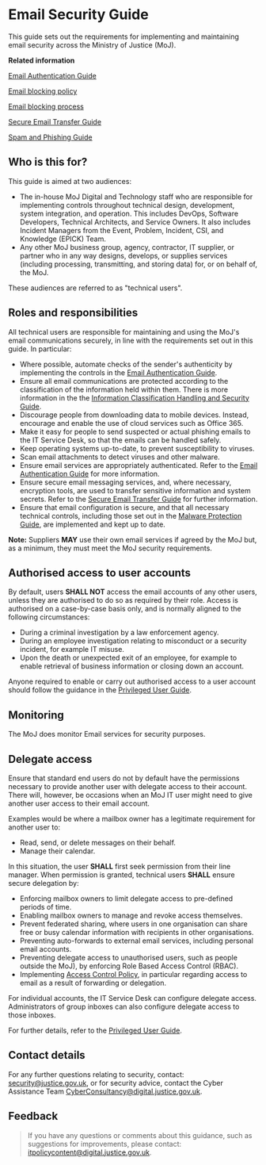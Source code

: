 # Email Security Guide

This guide sets out the requirements for implementing and maintaining email security across the Ministry of Justice \(MoJ\).

**Related information**  


[Email Authentication Guide](email-authentication-guide.md)

[Email blocking policy](email-blocklist-policy.md)

[Email blocking process](email-blocklist-process.md)

[Secure Email Transfer Guide](secure-email-transfer-guide.md)

[Spam and Phishing Guide](spam-and-phishing-guide.md)

## Who is this for?

This guide is aimed at two audiences:

-   The in-house MoJ Digital and Technology staff who are responsible for implementing controls throughout technical design, development, system integration, and operation. This includes DevOps, Software Developers, Technical Architects, and Service Owners. It also includes Incident Managers from the Event, Problem, Incident, CSI, and Knowledge \(EPICK\) Team.
-   Any other MoJ business group, agency, contractor, IT supplier, or partner who in any way designs, develops, or supplies services \(including processing, transmitting, and storing data\) for, or on behalf of, the MoJ.

These audiences are referred to as "technical users".

## Roles and responsibilities

All technical users are responsible for maintaining and using the MoJ's email communications securely, in line with the requirements set out in this guide. In particular:

-   Where possible, automate checks of the sender's authenticity by implementing the controls in the [Email Authentication Guide](email-authentication-guide.md).
-   Ensure all email communications are protected according to the classification of the information held within them. There is more information in the the [Information Classification Handling and Security Guide](information-classification-handling-and-security-guide.md).
-   Discourage people from downloading data to mobile devices. Instead, encourage and enable the use of cloud services such as Office 365.
-   Make it easy for people to send suspected or actual phishing emails to the IT Service Desk, so that the emails can be handled safely.
-   Keep operating systems up-to-date, to prevent susceptibility to viruses.
-   Scan email attachments to detect viruses and other malware.
-   Ensure email services are appropriately authenticated. Refer to the [Email Authentication Guide](email-authentication-guide.md) for more information.
-   Ensure secure email messaging services, and, where necessary, encryption tools, are used to transfer sensitive information and system secrets. Refer to the [Secure Email Transfer Guide](secure-email-transfer-guide.md) for further information.
-   Ensure that email configuration is secure, and that all necessary technical controls, including those set out in the [Malware Protection Guide](malware-protection-guide-introduction.md), are implemented and kept up to date.

**Note:** Suppliers **MAY** use their own email services if agreed by the MoJ but, as a minimum, they must meet the MoJ security requirements.

## Authorised access to user accounts

By default, users **SHALL NOT** access the email accounts of any other users, unless they are authorised to do so as required by their role. Access is authorised on a case-by-case basis only, and is normally aligned to the following circumstances:

-   During a criminal investigation by a law enforcement agency.
-   During an employee investigation relating to misconduct or a security incident, for example IT misuse.
-   Upon the death or unexpected exit of an employee, for example to enable retrieval of business information or closing down an account.

Anyone required to enable or carry out authorised access to a user account should follow the guidance in the [Privileged User Guide](privileged-user-guide.md).

## Monitoring

The MoJ does monitor Email services for security purposes.

## Delegate access

Ensure that standard end users do not by default have the permissions necessary to provide another user with delegate access to their account. There will, however, be occasions when an MoJ IT user might need to give another user access to their email account.

Examples would be where a mailbox owner has a legitimate requirement for another user to:

-   Read, send, or delete messages on their behalf.
-   Manage their calendar.

In this situation, the user **SHALL** first seek permission from their line manager. When permission is granted, technical users **SHALL** ensure secure delegation by:

-   Enforcing mailbox owners to limit delegate access to pre-defined periods of time.
-   Enabling mailbox owners to manage and revoke access themselves.
-   Prevent federated sharing, where users in one organisation can share free or busy calendar information with recipients in other organisations.
-   Preventing auto-forwards to external email services, including personal email accounts.
-   Preventing delegate access to unauthorised users, such as people outside the MoJ\), by enforcing Role Based Access Control \(RBAC\).
-   Implementing [Access Control Policy](access-control-policy.md), in particular regarding access to email as a result of forwarding or delegation.

For individual accounts, the IT Service Desk can configure delegate access. Administrators of group inboxes can also configure delegate access to those inboxes.

For further details, refer to the [Privileged User Guide](privileged-user-guide.md).

## Contact details

For any further questions relating to security, contact: [security@justice.gov.uk](mailto:security@justice.gov.uk), or for security advice, contact the Cyber Assistance Team [CyberConsultancy@digital.justice.gov.uk](mailto:CyberConsultancy@digital.justice.gov.uk).

## Feedback

> If you have any questions or comments about this guidance, such as suggestions for improvements, please contact: [itpolicycontent@digital.justice.gov.uk](mailto:itpolicycontent@digital.justice.gov.uk).

